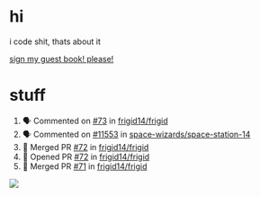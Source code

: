 # hi
i code shit, thats about it

[sign my guest book! please!](https://github.com/Just-a-Unity-Dev/Just-a-Unity-Dev/issues/new?&body=Sign%20my%20guest%20book%20by%20placing%20your%20name%20in%20the%20title,%20how%27d%20you%20get%20to%20this%20page%20and%20why?%20Don%27t%20forget%20you%20have%20an%20entire%20notebook%20in%20your%20hands!)


# stuff
<!--START_SECTION:activity-->
1. 🗣 Commented on [#73](https://github.com/frigid14/frigid/issues/73) in [frigid14/frigid](https://github.com/frigid14/frigid)
2. 🗣 Commented on [#11553](https://github.com/space-wizards/space-station-14/issues/11553) in [space-wizards/space-station-14](https://github.com/space-wizards/space-station-14)
3. 🎉 Merged PR [#72](https://github.com/frigid14/frigid/pull/72) in [frigid14/frigid](https://github.com/frigid14/frigid)
4. 💪 Opened PR [#72](https://github.com/frigid14/frigid/pull/72) in [frigid14/frigid](https://github.com/frigid14/frigid)
5. 🎉 Merged PR [#71](https://github.com/frigid14/frigid/pull/71) in [frigid14/frigid](https://github.com/frigid14/frigid)
<!--END_SECTION:activity-->

![](https://github-profile-summary-cards.vercel.app/api/cards/profile-details?username=Just-a-Unity-Dev&theme=solarized_dark)
